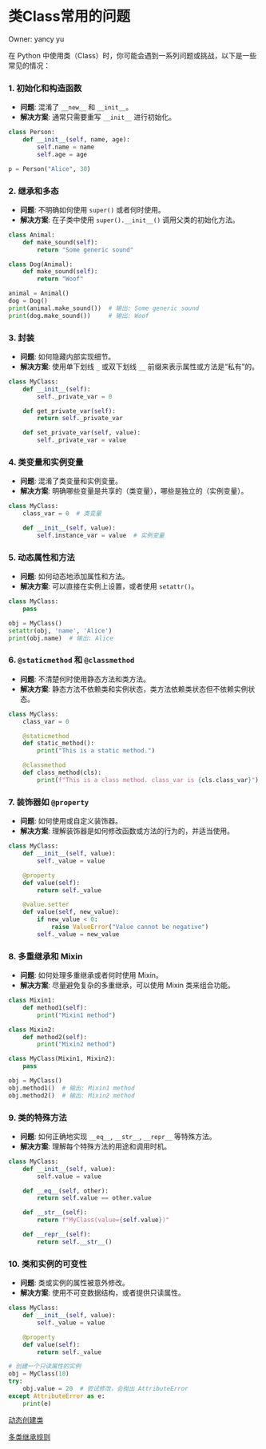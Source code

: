 # 类Class常用的问题

Owner: yancy yu

在 Python 中使用类（Class）时，你可能会遇到一系列问题或挑战，以下是一些常见的情况：

### 1. 初始化和构造函数

- **问题**: 混淆了 `__new__` 和 `__init__`。
- **解决方案**: 通常只需要重写 `__init__` 进行初始化。

```python
class Person:
    def __init__(self, name, age):
        self.name = name
        self.age = age

p = Person("Alice", 30)
```

### 2. 继承和多态

- **问题**: 不明确如何使用 `super()` 或者何时使用。
- **解决方案**: 在子类中使用 `super().__init__()` 调用父类的初始化方法。

```python
class Animal:
    def make_sound(self):
        return "Some generic sound"

class Dog(Animal):
    def make_sound(self):
        return "Woof"

animal = Animal()
dog = Dog()
print(animal.make_sound())  # 输出: Some generic sound
print(dog.make_sound())     # 输出: Woof
```

### 3. 封装

- **问题**: 如何隐藏内部实现细节。
- **解决方案**: 使用单下划线 `_` 或双下划线 `__` 前缀来表示属性或方法是“私有”的。

```python
class MyClass:
    def __init__(self):
        self._private_var = 0

    def get_private_var(self):
        return self._private_var

    def set_private_var(self, value):
        self._private_var = value
```

### 4. 类变量和实例变量

- **问题**: 混淆了类变量和实例变量。
- **解决方案**: 明确哪些变量是共享的（类变量），哪些是独立的（实例变量）。

```python
class MyClass:
    class_var = 0  # 类变量

    def __init__(self, value):
        self.instance_var = value  # 实例变量
```

### 5. 动态属性和方法

- **问题**: 如何动态地添加属性和方法。
- **解决方案**: 可以直接在实例上设置，或者使用 `setattr()`。

```python
class MyClass:
    pass

obj = MyClass()
setattr(obj, 'name', 'Alice')
print(obj.name)  # 输出: Alice
```

### 6. `@staticmethod` 和 `@classmethod`

- **问题**: 不清楚何时使用静态方法和类方法。
- **解决方案**: 静态方法不依赖类和实例状态，类方法依赖类状态但不依赖实例状态。

```python
class MyClass:
    class_var = 0

    @staticmethod
    def static_method():
        print("This is a static method.")

    @classmethod
    def class_method(cls):
        print(f"This is a class method. class_var is {cls.class_var}")
```

### 7. 装饰器如 `@property`

- **问题**: 如何使用或自定义装饰器。
- **解决方案**: 理解装饰器是如何修改函数或方法的行为的，并适当使用。

```python
class MyClass:
    def __init__(self, value):
        self._value = value

    @property
    def value(self):
        return self._value

    @value.setter
    def value(self, new_value):
        if new_value < 0:
            raise ValueError("Value cannot be negative")
        self._value = new_value
```

### 8. 多重继承和 Mixin

- **问题**: 如何处理多重继承或者何时使用 Mixin。
- **解决方案**: 尽量避免复杂的多重继承，可以使用 Mixin 类来组合功能。

```python
class Mixin1:
    def method1(self):
        print("Mixin1 method")

class Mixin2:
    def method2(self):
        print("Mixin2 method")

class MyClass(Mixin1, Mixin2):
    pass

obj = MyClass()
obj.method1()  # 输出: Mixin1 method
obj.method2()  # 输出: Mixin2 method
```

### 9. 类的特殊方法

- **问题**: 如何正确地实现 `__eq__`, `__str__`, `__repr__` 等特殊方法。
- **解决方案**: 理解每个特殊方法的用途和调用时机。

```python
class MyClass:
    def __init__(self, value):
        self.value = value

    def __eq__(self, other):
        return self.value == other.value

    def __str__(self):
        return f"MyClass(value={self.value})"

    def __repr__(self):
        return self.__str__()
```

### 10. 类和实例的可变性

- **问题**: 类或实例的属性被意外修改。
- **解决方案**: 使用不可变数据结构，或者提供只读属性。

```python
class MyClass:
    def __init__(self, value):
        self._value = value

    @property
    def value(self):
        return self._value

# 创建一个只读属性的实例
obj = MyClass(10)
try:
    obj.value = 20  # 尝试修改，会抛出 AttributeError
except AttributeError as e:
    print(e)
```

[动态创建类](%E5%8A%A8%E6%80%81%E5%88%9B%E5%BB%BA%E7%B1%BB%20e366663dd5374226a9a65324399bd43d.md)

[多类继承规则](%E5%A4%9A%E7%B1%BB%E7%BB%A7%E6%89%BF%E8%A7%84%E5%88%99%20027a9c0aec894f99b22ec234c6a15478.md)